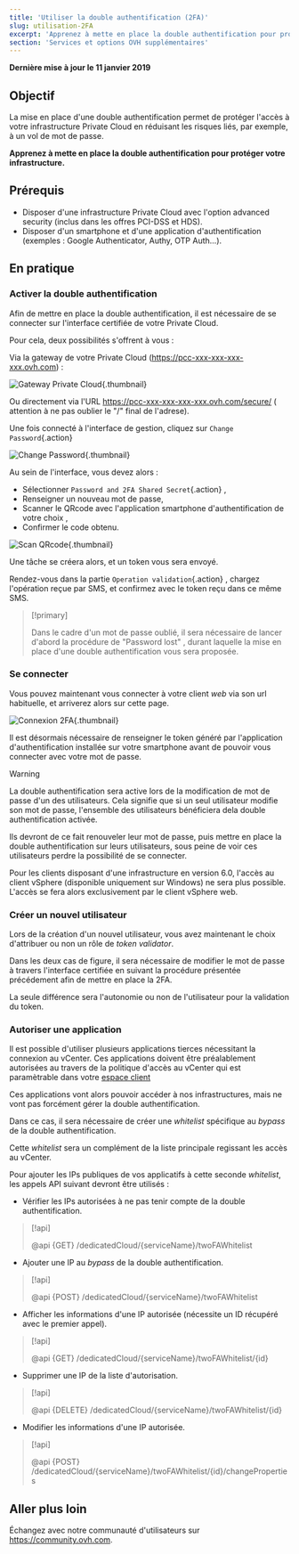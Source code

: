 ```yaml
---
title: 'Utiliser la double authentification (2FA)'
slug: utilisation-2FA
excerpt: 'Apprenez à mette en place la double authentification pour protéger votre infrastructure'
section: 'Services et options OVH supplémentaires'
---
```


**Dernière mise à jour le 11 janvier 2019**

## Objectif

La mise en place d'une double authentification permet de protéger l'accès à votre infrastructure Private Cloud en réduisant les risques liés, par exemple, à un vol de mot de passe.

**Apprenez à mette en place la double authentification pour protéger votre infrastructure.**

## Prérequis

- Disposer d'une infrastructure Private Cloud avec l'option advanced security (inclus dans les offres PCI-DSS et HDS).
- Disposer d'un smartphone et d'une application d'authentification (exemples : Google Authenticator, Authy, OTP Auth...).


## En pratique

### Activer la double authentification

Afin de mettre en place la double authentification, il est nécessaire de se connecter sur l'interface certifiée de votre Private Cloud.

Pour cela, deux possibilités s'offrent à vous :
	
Via la gateway de votre Private Cloud (https://pcc-xxx-xxx-xxx-xxx.ovh.com) : 

![Gateway Private Cloud](images/gatewayPCC.jpg){.thumbnail}

Ou directement via l'URL https://pcc-xxx-xxx-xxx-xxx.ovh.com/secure/ ( attention à ne pas oublier le "/" final de l'adrese).


Une fois connecté à l'interface de gestion, cliquez sur `Change Password`{.action}

![Change Password](images/selectChangePassword.jpg){.thumbnail}

Au sein de l'interface, vous devez alors :
	
* Sélectionner  `Password and 2FA Shared Secret`{.action} ,
* Renseigner un nouveau mot de passe, 
* Scanner le QRcode avec l'application smartphone d'authentification de votre choix ,
* Confirmer le code obtenu.

![Scan QRcode](images/scanQRcode.jpg){.thumbnail}

Une tâche se créera alors, et un token vous sera envoyé.

Rendez-vous dans la partie `Operation validation`{.action} , chargez l'opération reçue par SMS, et confirmez avec le token reçu dans ce même SMS.

> [!primary]
>
> Dans le cadre d'un mot de passe oublié, il sera nécessaire de lancer d'abord la procédure de "Password lost" , durant laquelle la mise en place d'une double authentification vous sera proposée.
>

### Se connecter

Vous pouvez maintenant vous connecter à votre client *web* via son url habituelle, et arriverez alors sur cette page.

![Connexion 2FA](images/2FAtoken.jpg){.thumbnail}

Il est désormais nécessaire de renseigner le token généré par l'application d'authentification installée sur votre smartphone avant de pouvoir vous connecter avec votre mot de passe.


> [!warning]
>
> La double authentification sera active lors de la modification de mot de passe d'un des utilisateurs. Cela signifie que si un seul utilisateur modifie son mot de passe, l'ensemble des utilisateurs bénéficiera dela double authentification activée. 
>
> Ils devront de ce fait renouveler leur mot de passe, puis mettre en place la double authentification sur leurs utilisateurs, sous peine de voir ces utilisateurs perdre la possibilité de se connecter.
>
> Pour les clients disposant d'une infrastructure en version 6.0, l'accès au client vSphere (disponible uniquement sur Windows) ne sera plus possible. L'accès se fera alors exclusivement par le client vSphere web.
>

### Créer un nouvel utilisateur

Lors de la création d'un nouvel utilisateur, vous avez maintenant le choix d'attribuer ou non un rôle de *token validator*.

Dans les deux cas de figure, il sera nécessaire de modifier le mot de passe à travers l'interface certifiée en suivant la procédure présentée précédement afin de mettre en place la 2FA.

La seule différence sera l'autonomie ou non de l'utilisateur pour la validation du token.

### Autoriser une application

Il est possible d'utiliser plusieurs applications tierces nécessitant la connexion au vCenter.
Ces applications doivent être préalablement autorisées au travers de la politique d'accès au vCenter qui est paramètrable dans votre [espace client](https://docs.ovh.com/fr/private-cloud/manager-ovh-private-cloud/#securite)

Ces applications vont alors pouvoir accéder à nos infrastructures, mais ne vont pas forcément gérer la double authentification.

Dans ce cas, il sera nécessaire de créer une *whitelist* spécifique au *bypass* de la double authentification.

Cette *whitelist* sera un complément de la liste principale regissant les accès au vCenter.

Pour ajouter les IPs publiques de vos applicatifs à cette seconde *whitelist*, les appels API suivant devront être utilisés : 

- Vérifier les IPs autorisées à ne pas tenir compte de la double authentification.

> [!api]
>
> @api {GET} /dedicatedCloud/{serviceName}/twoFAWhitelist
>

- Ajouter une IP au *bypass* de la double authentification.

> [!api]
>
> @api {POST} /dedicatedCloud/{serviceName}/twoFAWhitelist
>

- Afficher les informations d'une IP autorisée (nécessite un ID récupéré avec le premier appel).

> [!api]
>
> @api {GET} /dedicatedCloud/{serviceName}/twoFAWhitelist/{id}
>

- Supprimer une IP de la liste d'autorisation.

> [!api]
>
> @api {DELETE} /dedicatedCloud/{serviceName}/twoFAWhitelist/{id}
>

- Modifier les informations d'une IP autorisée.

> [!api]
>
> @api {POST} /dedicatedCloud/{serviceName}/twoFAWhitelist/{id}/changeProperties
>

## Aller plus loin

Échangez avec notre communauté d'utilisateurs sur <https://community.ovh.com>.